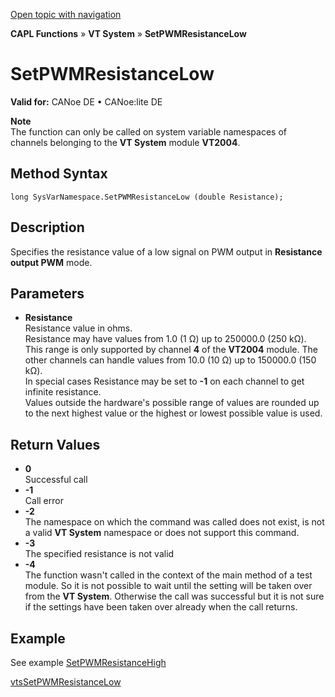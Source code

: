 [Open topic with navigation](../../../../../CANoeDEFamily.htm#Topics/CAPLFunctions/VTSystem/Functions/CAPLfunctionVTSSetPWMResistanceLow.md)

**CAPL Functions** » **VT System** » **SetPWMResistanceLow**

# SetPWMResistanceLow

**Valid for:** CANoe DE • CANoe:lite DE

**Note**  
The function can only be called on system variable namespaces of channels belonging to the **VT System** module **VT2004**.

## Method Syntax

`long SysVarNamespace.SetPWMResistanceLow (double Resistance);`

## Description

Specifies the resistance value of a low signal on PWM output in **Resistance output PWM** mode.

## Parameters

- **Resistance**  
  Resistance value in ohms.  
  Resistance may have values from 1.0 (1 Ω) up to 250000.0 (250 kΩ). This range is only supported by channel **4** of the **VT2004** module. The other channels can handle values from 10.0 (10 Ω) up to 150000.0 (150 kΩ).  
  In special cases Resistance may be set to **-1** on each channel to get infinite resistance.  
  Values outside the hardware's possible range of values are rounded up to the next highest value or the highest or lowest possible value is used.

## Return Values

- **0**  
  Successful call
- **-1**  
  Call error
- **-2**  
  The namespace on which the command was called does not exist, is not a valid **VT System** namespace or does not support this command.
- **-3**  
  The specified resistance is not valid
- **-4**  
  The function wasn't called in the context of the main method of a test module. So it is not possible to wait until the setting will be taken over from the **VT System**. Otherwise the call was successful but it is not sure if the settings have been taken over already when the call returns.

## Example

See example [SetPWMResistanceHigh](CAPLfunctionVTSSetPWMResistanceHigh.md)

[vtsSetPWMResistanceLow](CAPLfunctionVTSvtsSetPWMResistanceLow.md)
